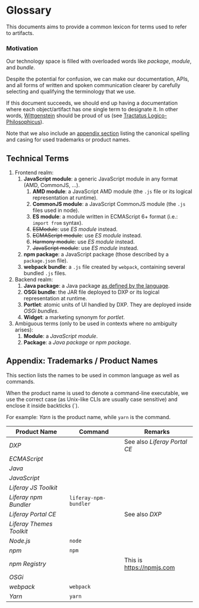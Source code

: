 # Glossary

This documents aims to provide a common lexicon for terms used to refer to artifacts.

### Motivation

Our technology space is filled with overloaded words like _package_, _module_, and _bundle_.

Despite the potential for confusion, we can make our documentation, APIs, and all forms of written and spoken communication clearer by carefully selecting and qualifying the terminology that we use.

If this document succeeds, we should end up having a documentation where each object/artifact has one single term to designate it. In other words, [Wittgenstein](https://en.wikipedia.org/wiki/Ludwig_Wittgenstein) should be proud of us (see [Tractatus Logico-Philosophicus](https://en.wikipedia.org/wiki/Tractatus_Logico-Philosophicus)).

Note that we also include an [appendix section](#appendix-trademarks--product-names) listing the canonical spelling and casing for used trademarks or product names.

## Technical Terms

1. Frontend realm:
    1. **JavaScript module**: a generic JavaScript module in any format (AMD, CommonJS, ...).
        1. **AMD module**: a JavaScript AMD module (the `.js` file or its logical representation at runtime).
        2. **CommonJS module**: a JavaScript CommonJS module (the `.js` files used in node).
        3. **ES module**: a module written in ECMAScript 6+ format (i.e.: `import from` syntax).
        4. ~~ESModule~~: use _ES module_ instead.
        5. ~~ECMAScript module~~: use _ES module_ instead.
        6. ~~Harmony module~~: use _ES module_ instead.
        7. ~~JavaScript module~~: use _ES module_ instead.
    2. **npm package**: a JavaScript package (those described by a `package.json` file).
    3. **webpack bundle**: a `.js` file created by `webpack`, containing several bundled `.js` files.
2. Backend realm:
    1. **Java package**: a Java package [as defined by the language](https://docs.oracle.com/javase/tutorial/java/package/packages.html).
    2. **OSGi bundle**: the JAR file deployed to DXP or its logical representation at runtime.
    3. **Portlet**: atomic units of UI handled by DXP. They are deployed inside _OSGi bundles_.
    4. **Widget**: a marketing synonym for _portlet_.
3. Ambiguous terms (only to be used in contexts where no ambiguity arises):
    1. **Module**: a _JavaScript module_.
    2. **Package**: a _Java package_ or _npm package_.

## Appendix: Trademarks / Product Names

This section lists the names to be used in common language as well as commands.

When the product name is used to denote a command-line executable, we use the correct case (as Unix-like CLIs are usually case sensitive) and enclose it inside backticks (`).

For example: _Yarn_ is the product name, while `yarn` is the command.

| Product Name             | Command               | Remarks                      |
| ------------------------ | --------------------- | ---------------------------- |
| _DXP_                    |                       | See also _Liferay Portal CE_ |
| _ECMAScript_             |                       |                              |
| _Java_                   |                       |                              |
| _JavaScript_             |                       |                              |
| _Liferay JS Toolkit_     |                       |                              |
| _Liferay npm Bundler_    | `liferay-npm-bundler` |                              |
| _Liferay Portal CE_      |                       | See also _DXP_               |
| _Liferay Themes Toolkit_ |                       |                              |
| _Node.js_                | `node`                |                              |
| _npm_                    | `npm`                 |                              |
| _npm Registry_           |                       | This is https://npmjs.com    |
| _OSGi_                   |                       |                              |
| _webpack_                | `webpack`             |                              |
| _Yarn_                   | `yarn`                |                              |
